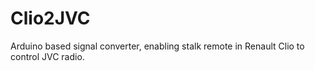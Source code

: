 # Clio2JVC
Arduino based signal converter, enabling stalk remote in Renault Clio to control JVC radio.
